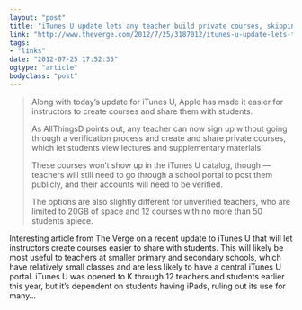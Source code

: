 ```yaml
---
layout: "post"
title: "iTunes U update lets any teacher build private courses, skipping verification"
link: "http://www.theverge.com/2012/7/25/3187012/itunes-u-update-lets-teachers-skip-verification-process"
tags: 
- "links"
date: "2012-07-25 17:52:35"
ogtype: "article"
bodyclass: "post"
---
```


> Along with today’s update for iTunes U, Apple has made it easier for instructors to create courses and share them with students.
> 
> As AllThingsD points out, any teacher can now sign up without going through a verification process and create and share private courses, which let students view lectures and supplementary materials.
> 
> These courses won’t show up in the iTunes U catalog, though — teachers will still need to go through a school portal to post them publicly, and their accounts will need to be verified.
> 
> The options are also slightly different for unverified teachers, who are limited to 20GB of space and 12 courses with no more than 50 students apiece.

Interesting article from The Verge on a recent update to iTunes U that will let instructors create courses easier to share with students. This will likely be most useful to teachers at smaller primary and secondary schools, which have relatively small classes and are less likely to have a central iTunes U portal. iTunes U was opened to K through 12 teachers and students earlier this year, but it’s dependent on students having iPads, ruling out its use for many…